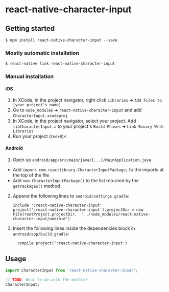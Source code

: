 # react-native-character-input

## Getting started

`$ npm install react-native-character-input --save`

### Mostly automatic installation

`$ react-native link react-native-character-input`

### Manual installation


#### iOS

1. In XCode, in the project navigator, right click `Libraries` ➜ `Add Files to [your project's name]`
2. Go to `node_modules` ➜ `react-native-character-input` and add `CharacterInput.xcodeproj`
3. In XCode, in the project navigator, select your project. Add `libCharacterInput.a` to your project's `Build Phases` ➜ `Link Binary With Libraries`
4. Run your project (`Cmd+R`)<

#### Android

1. Open up `android/app/src/main/java/[...]/MainApplication.java`
  - Add `import com.reactlibrary.CharacterInputPackage;` to the imports at the top of the file
  - Add `new CharacterInputPackage()` to the list returned by the `getPackages()` method
2. Append the following lines to `android/settings.gradle`:
  	```
  	include ':react-native-character-input'
  	project(':react-native-character-input').projectDir = new File(rootProject.projectDir, 	'../node_modules/react-native-character-input/android')
  	```
3. Insert the following lines inside the dependencies block in `android/app/build.gradle`:
  	```
      compile project(':react-native-character-input')
  	```


## Usage
```javascript
import CharacterInput from 'react-native-character-input';

// TODO: What to do with the module?
CharacterInput;
```
